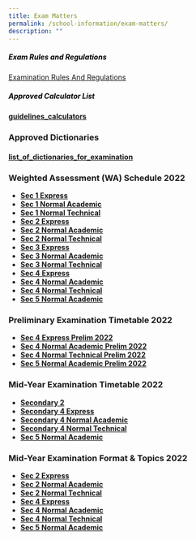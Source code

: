 ```yaml
---
title: Exam Matters
permalink: /school-information/exam-matters/
description: ""
---
```

<h5 style="color:black">Exam Rules and Regulations</h5>

[Examination Rules And Regulations](/files/Examination-Rules-And-Regulations.pdf)

<h5 style="color:black">Approved Calculator List</h5>

#### [guidelines\_calculators](https://ganengsengsch.moe.edu.sg/wp-content/uploads/2021/01/guidelines_calculators.pdf)

### Approved Dictionaries

#### [list\_of\_dictionaries\_for\_examination](https://ganengsengsch.moe.edu.sg/wp-content/uploads/2021/01/list_of_dictionaries_for_examination.pdf)

### Weighted Assessment (WA) Schedule 2022

*   **[Sec 1 Express](https://ganengsengsch.moe.edu.sg/wp-content/uploads/2022/03/2022-GESS-WA_1EXP-1.pdf)**
*   **[Sec 1 Normal Academic](https://ganengsengsch.moe.edu.sg/wp-content/uploads/2022/03/2022-GESS-WA_1NA-1.pdf)**
*   **[Sec 1 Normal Technical](https://ganengsengsch.moe.edu.sg/wp-content/uploads/2022/01/2022-GESS-WA_1NT-1.pdf)** 
*   **[Sec 2 Express](https://ganengsengsch.moe.edu.sg/wp-content/uploads/2022/08/2022-GESS-WA_2EXP.xlsx.pdf)**
*   **[Sec 2 Normal Academic](https://ganengsengsch.moe.edu.sg/wp-content/uploads/2022/04/2022-GESS-WA_2NA.pdf)**
*   **[Sec 2 Normal Technical](https://ganengsengsch.moe.edu.sg/wp-content/uploads/2022/01/2022-GESS-WA_2NT-1.pdf)**
*   **[Sec 3 Express](https://ganengsengsch.moe.edu.sg/wp-content/uploads/2022/01/2022-GESS-WA_3EXP.pdf)**
*   **[Sec 3 Normal Academic](https://ganengsengsch.moe.edu.sg/wp-content/uploads/2022/01/2022-GESS-WA_3NA.pdf)**
*   **[Sec 3 Normal Technical](https://ganengsengsch.moe.edu.sg/wp-content/uploads/2022/01/2022-GESS-WA_3NT.pdf)**
*   **[Sec 4 Express](https://ganengsengsch.moe.edu.sg/wp-content/uploads/2022/01/2022-GESS-WA_4Exp.pdf)**
*   **[Sec 4 Normal Academic](https://ganengsengsch.moe.edu.sg/wp-content/uploads/2022/01/2022-GESS-WA_4NA.pdf)**
*   **[Sec 4 Normal Technical](https://ganengsengsch.moe.edu.sg/wp-content/uploads/2022/01/2022-GESS-WA_4NT.pdf)**
*   **[Sec 5 Normal Academic](https://ganengsengsch.moe.edu.sg/wp-content/uploads/2022/01/2022-GESS-WA_5NA.pdf)**

### **Preliminary Examination Timetable 2022**

*   **[Sec 4 Express Prelim 2022](https://ganengsengsch.moe.edu.sg/wp-content/uploads/2022/07/S4Exp-Prelim-TT-22-1.pdf)**
*   **[Sec 4 Normal Academic Prelim 2022](https://ganengsengsch.moe.edu.sg/wp-content/uploads/2022/07/S4NA-Prelim-TT-22-1.pdf)**
*   **[Sec 4 Normal Technical Prelim 2022](https://ganengsengsch.moe.edu.sg/wp-content/uploads/2022/07/S4NT-Prelim-TT-22.pdf)**
*   **[Sec 5 Normal Academic Prelim 2022](https://ganengsengsch.moe.edu.sg/wp-content/uploads/2022/07/Sec-5-NA-Prelim-TT-22-1.pdf)**

### **Mid-Year Examination Timetable 2022**

*   **[Secondary 2](https://ganengsengsch.moe.edu.sg/wp-content/uploads/2022/05/S2-MYE-TT-22-1.pdf)**
*   **[Secondary 4 Express](https://ganengsengsch.moe.edu.sg/wp-content/uploads/2022/04/4XP-MYE-2022-updated-6-Apr-1.pdf)**
*   **[Secondary 4 Normal Academic](https://ganengsengsch.moe.edu.sg/wp-content/uploads/2022/04/4NA-MYE-2022-updated-8-Apr.docx.pdf)**
*   **[Secondary 4 Normal Technical](https://ganengsengsch.moe.edu.sg/wp-content/uploads/2022/04/4NT-MYE-2022-updated-6-Apr.pdf)**
*   **[Sec 5 Normal Academic](https://ganengsengsch.moe.edu.sg/wp-content/uploads/2022/04/5NA-MYE-2022-updated-6-Apr.pdf)**

### **Mid-Year Examination Format & Topics 2022**

*   **[Sec 2 Express](https://ganengsengsch.moe.edu.sg/wp-content/uploads/2022/04/S2E-MYE-Topic-and-Format.pdf)**
*   **[Sec 2 Normal Academic](https://ganengsengsch.moe.edu.sg/wp-content/uploads/2022/04/S2NA-MYE-Topic-and-Format.pdf)**
*   **[Sec 2 Normal Technical](https://ganengsengsch.moe.edu.sg/wp-content/uploads/2022/05/Sec-2-Normal-Technical-1.pdf)**
*   **[Sec 4 Express](https://ganengsengsch.moe.edu.sg/wp-content/uploads/2022/04/S4E-MYE-Topic-and-Format.xlsx.pdf)**
*   **[Sec 4 Normal Academic](https://ganengsengsch.moe.edu.sg/wp-content/uploads/2022/04/S4NA-MYE-Topic-and-Format.xlsx.pdf)**
*   **[Sec 4 Normal Technical](https://ganengsengsch.moe.edu.sg/wp-content/uploads/2022/04/S4NT-MYE-Topic-and-Format.pdf)**
*   **[Sec 5 Normal Academic](https://ganengsengsch.moe.edu.sg/wp-content/uploads/2022/04/S5NA-MYE-Topic-and-Format.pdf)**